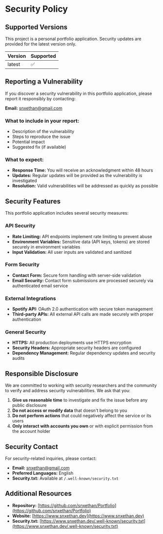 # Security Policy

## Supported Versions

This project is a personal portfolio application. Security updates are provided for the latest version only.

| Version | Supported          |
| ------- | ------------------ |
| latest  | :white_check_mark: |

## Reporting a Vulnerability

If you discover a security vulnerability in this portfolio application, please report it responsibly by contacting:

**Email:** snxethan@gmail.com

### What to include in your report:
- Description of the vulnerability
- Steps to reproduce the issue
- Potential impact
- Suggested fix (if available)

### What to expect:
- **Response Time:** You will receive an acknowledgment within 48 hours
- **Updates:** Regular updates will be provided as the vulnerability is investigated
- **Resolution:** Valid vulnerabilities will be addressed as quickly as possible

## Security Features

This portfolio application includes several security measures:

### API Security
- **Rate Limiting:** API endpoints implement rate limiting to prevent abuse
- **Environment Variables:** Sensitive data (API keys, tokens) are stored securely in environment variables
- **Input Validation:** All user inputs are validated and sanitized

### Form Security
- **Contact Form:** Secure form handling with server-side validation
- **Email Security:** Contact form submissions are processed securely via authenticated email service

### External Integrations
- **Spotify API:** OAuth 2.0 authentication with secure token management
- **Third-party APIs:** All external API calls are made securely with proper authentication

### General Security
- **HTTPS:** All production deployments use HTTPS encryption
- **Security Headers:** Appropriate security headers are configured
- **Dependency Management:** Regular dependency updates and security audits

## Responsible Disclosure

We are committed to working with security researchers and the community to verify and address security vulnerabilities. We ask that you:

1. **Give us reasonable time** to investigate and fix the issue before any public disclosure
2. **Do not access or modify data** that doesn't belong to you
3. **Do not perform actions** that could negatively affect the service or its users
4. **Only interact with accounts you own** or with explicit permission from the account holder

## Security Contact

For security-related inquiries, please contact:
- **Email:** snxethan@gmail.com
- **Preferred Languages:** English
- **Security.txt:** Available at `/.well-known/security.txt`

## Additional Resources

- **Repository:** [https://github.com/snxethan/Portfolio](https://github.com/snxethan/Portfolio)
- **Website:** [https://www.snxethan.dev](https://www.snxethan.dev)
- **Security.txt:** [https://www.snxethan.dev/.well-known/security.txt](https://www.snxethan.dev/.well-known/security.txt)
